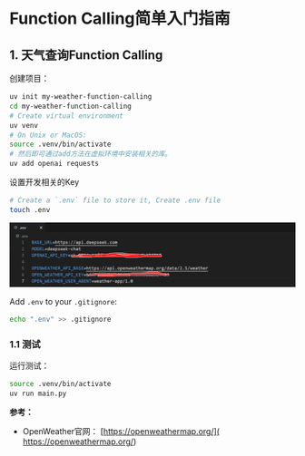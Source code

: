 # Function Calling简单入门指南

## 1. 天气查询Function Calling

创建项目：

```bash
uv init my-weather-function-calling
cd my-weather-function-calling
# Create virtual environment
uv venv
# On Unix or MacOS:
source .venv/bin/activate
# 然后即可通过add方法在虚拟环境中安装相关的库。
uv add openai requests

```

设置开发相关的Key

```bash
# Create a `.env` file to store it, Create .env file
touch .env
```

![](images/2025-03-30_142330.png)

Add `.env` to your `.gitignore`:

```bash
echo ".env" >> .gitignore
```

### 1.1 测试

运行测试：

```bash
source .venv/bin/activate
uv run main.py
```

**参考：**

- OpenWeather官网： [https://openweathermap.org/]( https://openweathermap.org/)